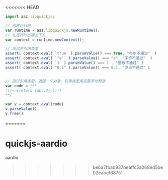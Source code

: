 <<<<<<< HEAD
````javascript
import aaz.libquickjs;

// 创建运行时
var runtime = aaz.libquickjs.newRuntime();
// 在运行时创建上下文
var context = runtime.newContext();

// 测试非引用类型
assert( context.eval( `true` ).parseValue() === true, "布尔不通过"  )
assert( context.eval( `"a"` ).parseValue() === "a", "字符不通过"  )
assert( context.eval( `1` ).parseValue() === 1 , "整数不通过" )
assert( context.eval( "0.1" ).parseValue() === 0.1, "浮点不通过" )


// 测试引用类型，返回一个对象，引用类型用完要手动释放
var code = /**
(()=>{return {abc:2};})()
**/

var v = context.eval(code)
v.parseValue()
v.free()
````
=======
# quickjs-aardio
aardio
>>>>>>> beba7fbab937beaffc5a268ed5be02eabef68751
